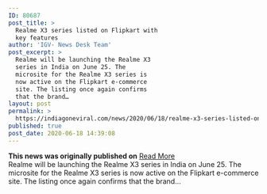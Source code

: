 ```yaml
---
ID: 80687
post_title: >
  Realme X3 series listed on Flipkart with
  key features
author: 'IGV- News Desk Team'
post_excerpt: >
  Realme will be launching the Realme X3
  series in India on June 25. The
  microsite for the Realme X3 series is
  now active on the Flipkart e-commerce
  site. The listing once again confirms
  that the brand…
layout: post
permalink: >
  https://indiagoneviral.com/news/2020/06/18/realme-x3-series-listed-on-flipkart-with-key-features/80687/india-gone-viral/
published: true
post_date: 2020-06-18 14:39:08
---
```

<b>This news was originally published on</b> <a href="https://www.gizmochina.com/2020/06/18/realme-x3-series-listed-on-flipkart-with-key-features/" class="button purchase" rel="nofollow noopener noreferrer" target="_blank">Read More</a> <br/>Realme will be launching the Realme X3 series in India on June 25. The microsite for the Realme X3 series is now active on the Flipkart e-commerce site. The listing once again confirms that the brand…